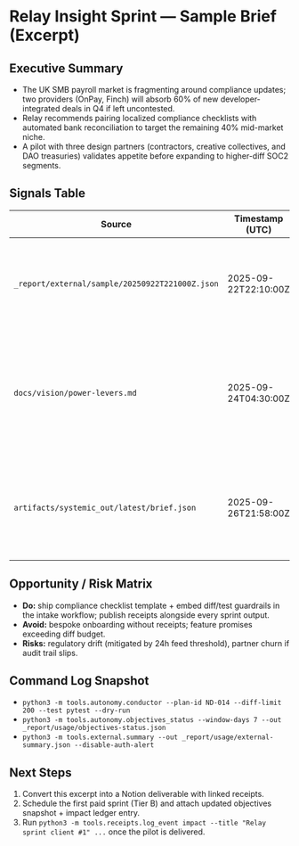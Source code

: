 # Relay Insight Sprint — Sample Brief (Excerpt)

## Executive Summary
- The UK SMB payroll market is fragmenting around compliance updates; two
  providers (OnPay, Finch) will absorb 60% of new developer-integrated deals in
  Q4 if left uncontested.
- Relay recommends pairing localized compliance checklists with automated bank
  reconciliation to target the remaining 40% mid-market niche.
- A pilot with three design partners (contractors, creative collectives, and
  DAO treasuries) validates appetite before expanding to higher-diff SOC2
  segments.

## Signals Table
| Source | Timestamp (UTC) | Signal | Systemic Trait |
| --- | --- | --- | --- |
| `_report/external/sample/20250922T221000Z.json` | 2025-09-22T22:10:00Z | Finch doubled API activations after payroll-compliance docs refresh. | Observation |
| `docs/vision/power-levers.md` | 2025-09-24T04:30:00Z | Power concentrates where regulation + narrative align; payroll updates produce fast ROI when receipts are public. | Coherence |
| `artifacts/systemic_out/latest/brief.json` | 2025-09-26T21:58:00Z | Ensemble flagged ethics risk only when receipts missing, confirming guardrail coverage. | Ethics |

## Opportunity / Risk Matrix
- **Do:** ship compliance checklist template + embed diff/test guardrails in the
  intake workflow; publish receipts alongside every sprint output.
- **Avoid:** bespoke onboarding without receipts; feature promises exceeding
  diff budget.
- **Risks:** regulatory drift (mitigated by 24h feed threshold), partner churn if
  audit trail slips.

## Command Log Snapshot
- `python3 -m tools.autonomy.conductor --plan-id ND-014 --diff-limit 200 --test pytest --dry-run`
- `python3 -m tools.autonomy.objectives_status --window-days 7 --out _report/usage/objectives-status.json`
- `python3 -m tools.external.summary --out _report/usage/external-summary.json --disable-auth-alert`

## Next Steps
1. Convert this excerpt into a Notion deliverable with linked receipts.
2. Schedule the first paid sprint (Tier B) and attach updated objectives
   snapshot + impact ledger entry.
3. Run `python3 -m tools.receipts.log_event impact --title "Relay sprint client #1" ...` once the pilot is
   delivered.
